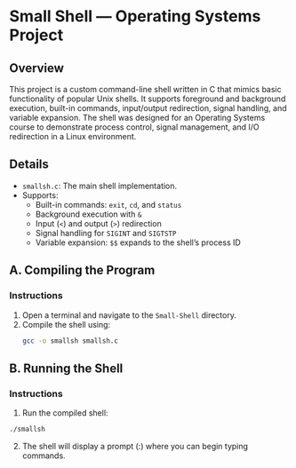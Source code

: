 # Small Shell — Operating Systems Project

## Overview
This project is a custom command-line shell written in C that mimics basic functionality of popular Unix shells. It supports foreground and background execution, built-in commands, input/output redirection, signal handling, and variable expansion. The shell was designed for an Operating Systems course to demonstrate process control, signal management, and I/O redirection in a Linux environment.

## Details
- `smallsh.c`: The main shell implementation.
- Supports:
  - Built-in commands: `exit`, `cd`, and `status`
  - Background execution with `&`
  - Input (`<`) and output (`>`) redirection
  - Signal handling for `SIGINT` and `SIGTSTP`
  - Variable expansion: `$$` expands to the shell’s process ID

## A. Compiling the Program

### Instructions
1. Open a terminal and navigate to the `Small-Shell` directory.
2. Compile the shell using:
   ```bash
   gcc -o smallsh smallsh.c
   ```
## B. Running the Shell

### Instructions
1. Run the compiled shell:
  ```bash
  ./smallsh
  ```
2. The shell will display a prompt (:) where you can begin typing commands.
